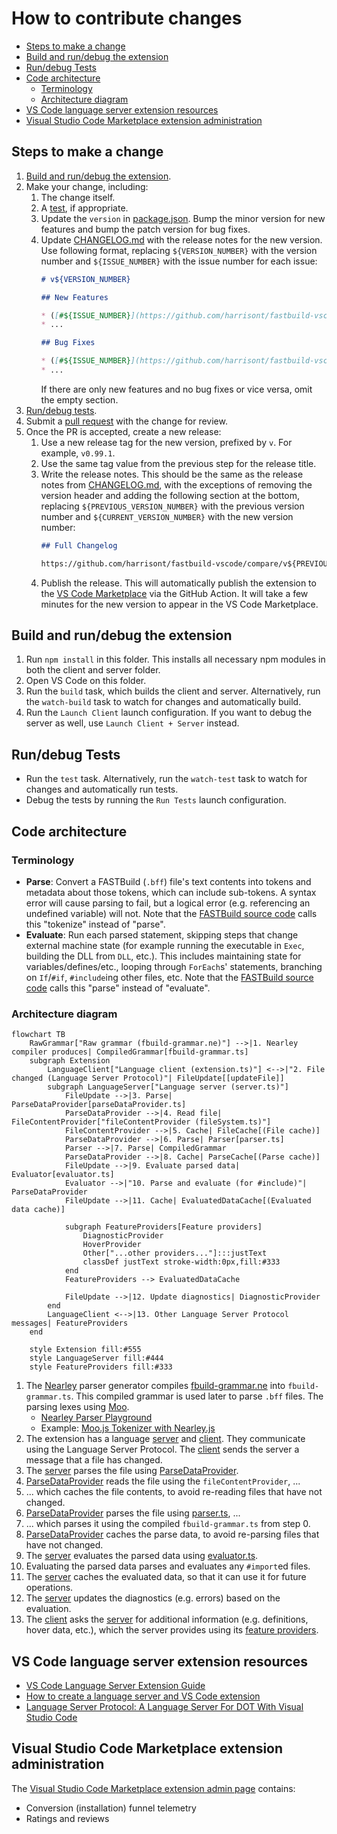 # How to contribute changes

* [Steps to make a change](#steps-to-make-a-change)
* [Build and run/debug the extension](#build-and-rundebug-the-extension)
* [Run/debug Tests](#rundebug-tests)
* [Code architecture](#code-architecture)
  * [Terminology](#terminology)
  * [Architecture diagram](#architecture-diagram)
* [VS Code language server extension resources](#vs-code-language-server-extension-resources)
* [Visual Studio Code Marketplace extension administration](#visual-studio-code-marketplace-extension-administration)

## Steps to make a change

1. [Build and run/debug the extension](#build-and-rundebug-the-extension).
2. Make your change, including:
    1. The change itself.
    2. A [test](server/src/test), if appropriate.
    3. Update the `version` in [package.json](package.json). Bump the minor version for new features and bump the patch version for bug fixes.
    4. Update [CHANGELOG.md](CHANGELOG.md) with the release notes for the new version. Use following format, replacing `${VERSION_NUMBER}` with the version number and `${ISSUE_NUMBER}` with the issue number for each issue:
        ```markdown
        # v${VERSION_NUMBER}

        ## New Features

        * ([#${ISSUE_NUMBER}](https://github.com/harrisont/fastbuild-vscode/issues/${ISSUE_NUMBER})) Explanation of new feature.
        * ...

        ## Bug Fixes

        * ([#${ISSUE_NUMBER}](https://github.com/harrisont/fastbuild-vscode/issues/${ISSUE_NUMBER})) Explanation of the problem and the fix.
        * ...

        ```
        If there are only new features and no bug fixes or vice versa, omit the empty section.
3. [Run/debug tests](#rundebug-tests).
4. Submit a [pull request](https://github.com/harrisont/fastbuild-vscode/pulls) with the change for review.
5. Once the PR is accepted, create a new release:
    1. Use a new release tag for the new version, prefixed by `v`. For example, `v0.99.1`.
    2. Use the same tag value from the previous step for the release title.
    3. Write the release notes. This should be the same as the release notes from [CHANGELOG.md](CHANGELOG.md), with the exceptions of removing the version header and adding the following section at the bottom, replacing `${PREVIOUS_VERSION_NUMBER}` with the previous version number and `${CURRENT_VERSION_NUMBER}` with the new version number:
        ```markdown
        ## Full Changelog
        
        https://github.com/harrisont/fastbuild-vscode/compare/v${PREVIOUS_VERSION_NUMBER}...v${CURRENT_VERSION_NUMBER}
        ```
    4. Publish the release. This will automatically publish the extension to the [VS Code Marketplace](https://marketplace.visualstudio.com/items?itemName=HarrisonT.fastbuild-support) via the GitHub Action. It will take a few minutes for the new version to appear in the VS Code Marketplace.

## Build and run/debug the extension

1. Run `npm install` in this folder. This installs all necessary npm modules in both the client and server folder.
2. Open VS Code on this folder.
3. Run the `build` task, which builds the client and server. Alternatively, run the `watch-build` task to watch for changes and automatically build.
4. Run the `Launch Client` launch configuration. If you want to debug the server as well, use `Launch Client + Server` instead.

## Run/debug Tests

* Run the `test` task. Alternatively, run the `watch-test` task to watch for changes and automatically run tests.
* Debug the tests by running the `Run Tests` launch configuration.

## Code architecture

### Terminology

* **Parse**:  Convert a FASTBuild (`.bff`) file's text contents into tokens and metadata about those tokens, which can include sub-tokens. A syntax error will cause parsing to fail, but a logical error (e.g. referencing an undefined variable) will not. Note that the [FASTBuild source code](https://github.com/fastbuild/fastbuild) calls this "tokenize" instead of "parse".
* **Evaluate**: Run each parsed statement, skipping steps that change external machine state (for example running the executable in `Exec`, building the DLL from `DLL`, etc.). This includes maintaining state for variables/defines/etc., looping through `ForEach`s' statements, branching on `If`/`#if`, `#include`ing other files, etc.  Note that the [FASTBuild source code](https://github.com/fastbuild/fastbuild) calls this "parse" instead of "evaluate".

### Architecture diagram

```mermaid
flowchart TB
    RawGrammar["Raw grammar (fbuild-grammar.ne)"] -->|1. Nearley compiler produces| CompiledGrammar[fbuild-grammar.ts]
    subgraph Extension
        LanguageClient["Language client (extension.ts)"] <-->|"2. File changed (Language Server Protocol)"| FileUpdate[[updateFile]]
        subgraph LanguageServer["Language server (server.ts)"]
            FileUpdate -->|3. Parse| ParseDataProvider[parseDataProvider.ts]
            ParseDataProvider -->|4. Read file| FileContentProvider["fileContentProvider (fileSystem.ts)"]
            FileContentProvider -->|5. Cache| FileCache[(File cache)]
            ParseDataProvider -->|6. Parse| Parser[parser.ts]
            Parser -->|7. Parse| CompiledGrammar
            ParseDataProvider -->|8. Cache| ParseCache[(Parse cache)]
            FileUpdate -->|9. Evaluate parsed data| Evaluator[evaluator.ts]
            Evaluator -->|"10. Parse and evaluate (for #include)"| ParseDataProvider
            FileUpdate -->|11. Cache| EvaluatedDataCache[(Evaluated data cache)]

            subgraph FeatureProviders[Feature providers]
                DiagnosticProvider
                HoverProvider
                Other["...other providers..."]:::justText
                classDef justText stroke-width:0px,fill:#333
            end
            FeatureProviders --> EvaluatedDataCache

            FileUpdate -->|12. Update diagnostics| DiagnosticProvider
        end
        LanguageClient <-->|13. Other Language Server Protocol messages| FeatureProviders
    end

    style Extension fill:#555
    style LanguageServer fill:#444
    style FeatureProviders fill:#333
```

1. The [Nearley](https://nearley.js.org/) parser generator compiles [fbuild-grammar.ne](server/src/fbuild-grammar.ne) into `fbuild-grammar.ts`. This compiled grammar is used later to parse `.bff` files. The parsing lexes using [Moo](https://github.com/no-context/moo).
   * [Nearley Parser Playground](https://omrelli.ug/nearley-playground/)
   * Example: [Moo.js Tokenizer with Nearley.js](https://www.youtube.com/watch?v=GP91_duEmk8)
2. The extension has a language [server](server/src/server.ts) and [client](client/src/extension.ts). They communicate using the Language Server Protocol. The [client](client/src/extension.ts) sends the server a message that a file has changed.
3. The [server](server/src/server.ts) parses the file using [ParseDataProvider](server/src/parseDataProvider.ts).
4. [ParseDataProvider](server/src/parseDataProvider.ts) reads the file using the `fileContentProvider`, ...
5. ... which caches the file contents, to avoid re-reading files that have not changed.
6. [ParseDataProvider](server/src/parseDataProvider.ts) parses the file using [parser.ts](server/src/parser.ts), ...
7. ... which parses it using the compiled `fbuild-grammar.ts` from step 0.
8. [ParseDataProvider](server/src/parseDataProvider.ts) caches the parse data, to avoid re-parsing files that have not changed.
9. The [server](server/src/server.ts) evaluates the parsed data using [evaluator.ts](server/src/evaluator.ts).
10. Evaluating the parsed data parses and evaluates any `#import`ed files.
11. The [server](server/src/server.ts) caches the evaluated data, so that it can use it for future operations.
12. The [server](server/src/server.ts) updates the diagnostics (e.g. errors) based on the evaluation.
13. The [client](client/src/extension.ts) asks the [server](server/src/server.ts) for additional information (e.g. definitions, hover data, etc.), which the server provides using its [feature providers](server/src/features/).

## VS Code language server extension resources

* [VS Code Language Server Extension Guide](https://code.visualstudio.com/api/language-extensions/language-server-extension-guide)
* [How to create a language server and VS Code extension](https://github.com/donaldpipowitch/how-to-create-a-language-server-and-vscode-extension)
* [Language Server Protocol: A Language Server For DOT With Visual Studio Code](https://tomassetti.me/language-server-dot-visual-studio/)

## Visual Studio Code Marketplace extension administration

The [Visual Studio Code Marketplace extension admin page](https://marketplace.visualstudio.com/manage/publishers/harrisont/extensions/fastbuild-support/hub?_a=acquisition) contains:
* Conversion (installation) funnel telemetry
* Ratings and reviews
